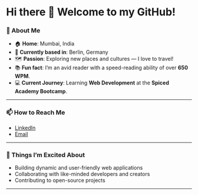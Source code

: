 # Hi there 👋 Welcome to my GitHub!  

### 🌟 About Me  
- 🏠 **Home**: Mumbai, India  
- 📍 **Currently based in**: Berlin, Germany  
- 🗺️ **Passion**: Exploring new places and cultures — I love to travel!  
- 📚 **Fun fact**: I’m an avid reader with a speed-reading ability of over **650 WPM**.  
- 💻 **Current Journey**: Learning **Web Development** at the **Spiced Academy Bootcamp**.  

---

### 📫 How to Reach Me  
- [LinkedIn](https://www.linkedin.com/in/arunima-venkatesan/)
- [Email](mailto:venkatesan.arunima@gmail.com)  

---

### 🚀 Things I’m Excited About  
- Building dynamic and user-friendly web applications  
- Collaborating with like-minded developers and creators  
- Contributing to open-source projects  

---

